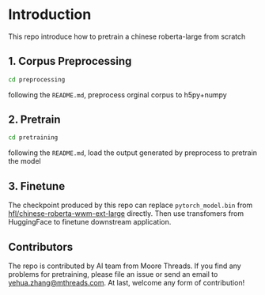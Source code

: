 # Introduction
This repo introduce how to pretrain a chinese roberta-large from scratch

## 1. Corpus Preprocessing 
```bash
cd preprocessing
```
following the `README.md`, preprocess orginal corpus to h5py+numpy

## 2. Pretrain

```bash
cd pretraining
```
following the `README.md`, load the output generated by preprocess to pretrain the model

## 3. Finetune

The checkpoint produced by this repo can replace `pytorch_model.bin` from  [hfl/chinese-roberta-wwm-ext-large](https://huggingface.co/hfl/chinese-roberta-wwm-ext-large/tree/main) directly. Then use transfomers from HuggingFace to finetune downstream application.

## Contributors
The repo is contributed by AI team from Moore Threads. If you find any problems for pretraining, please file an issue or send an email to yehua.zhang@mthreads.com. At last, welcome any form of contribution!
